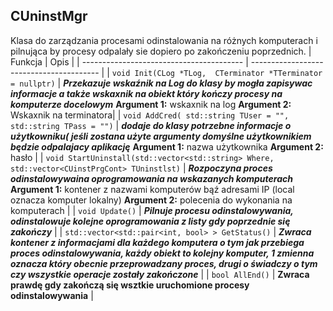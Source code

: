 ## **CUninstMgr**

Klasa do zarządzania procesami odinstalowania na różnych komputerach i pilnująca by procesy odpalały sie dopiero po zakończeniu poprzednich.
| Funkcja                                  | Opis                                     |
| ---------------------------------------- | ---------------------------------------- |
| `void Init(CLog *TLog,  CTerminator *TTerminator = nullptr)` | ***Przekazuje wskaźnik na Log do klasy by mogła zapisywac informacje a także wskaxnik na obiekt który kończy procesy na komputerze docelowym*** **Argument 1:** wskaxnik na log **Argument 2:** Wskaxnik na terminatora|
| `void AddCred( std::string TUser = "", std::string TPass = "")`  | ***dodaje do klasy potrzebne informacje o użytkowniku( jeśli zostana użyte argumenty domyślne użytkownikiem będzie odpalajacy aplikację*** **Argument 1:** nazwa użytkownika **Argument 2:** hasło |
| `void StartUninstall(std::vector<std::string> Where, std::vector<CUinstPrgCont> TUninstlst)` | ***Rozpoczyna proces odinstalowywaina oprogramowania na wskazanych komputerach*** **Argument 1:** kontener z nazwami komputerów bąź adresami IP (local oznacza komputer lokalny) **Argument 2:** polecenia do wykonania na komputerach |
| `void Update()`                          | ***Pilnuje procesu odinstalowywania, odinstalowuje kolejne oprogramowania z listy gdy poprzednie się zakończy*** |
| `std::vector<std::pair<int, bool> > GetStatus()` | ***Zwraca kontener z informacjami dla każdego komputera o tym jak przebiega proces odinstalowywania, każdy obiekt to kolejny komputer, 1 zmienna oznacza który obecnie przeprowadzany proces, drugi o świadczy o tym czy wszystkie operacje zostały zakończone*** | 
| `bool AllEnd()`                          | **Zwraca prawdę gdy zakończą się wsztkie uruchomione procesy odinstalowywania** |